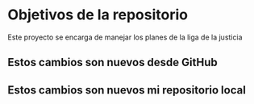 # Objetivos de la repositorio

Este proyecto se encarga de manejar los planes de la liga de la justicia


## Estos cambios son nuevos desde GitHub
## Estos cambios son nuevos mi repositorio local